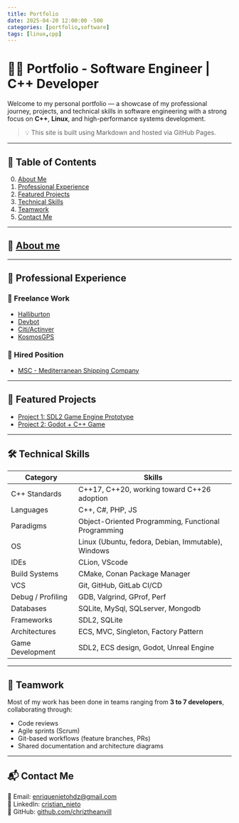 ```yaml
---
title: Portfolio
date: 2025-04-20 12:00:00 -500
categories: [portfolio,software]
tags: [linux,cpp]
---
```


# 👨‍💻 Portfolio - Software Engineer | C++ Developer

Welcome to my personal portfolio — a showcase of my professional journey, projects, and technical skills in software engineering with a strong focus on **C++**, **Linux**, and high-performance systems development.

> 💡 This site is built using Markdown and hosted via GitHub Pages.

---

## 🧾 Table of Contents

0. [About Me](#about_me)
1. [Professional Experience](#-professional-experience)
2. [Featured Projects](#-featured-projects)
3. [Technical Skills](#%EF%B8%8F-technical-skills)
4. [Teamwork](#-teamwork)
5. [Contact Me](#-contact-me)

---

## 💼 [About me](/posts/about_me)

---

## 💼 Professional Experience

### 🔹 Freelance Work

- [Halliburton](/posts/halliburton)
- [Devbot](/posts/devbot)
- [Citi/Actinver](/posts/actinver)
- [KosmosGPS](/posts/kosmos_gps)

### 🔹 Hired Position

- [MSC - Mediterranean Shipping Company](/posts/msc)

---

## 🚀 Featured Projects

- [Project 1: SDL2 Game Engine Prototype](pages/projects/project3.md)
- [Project 2: Godot + C++ Game](pages/projects/project3.md)

---

## 🛠️ Technical Skills

| Category          | Skills                                              |
| ----------------- | --------------------------------------------------- |
| C++ Standards     | C++17, C++20, working toward C++26 adoption         |
| Languages         | C++, C#, PHP, JS                                    |
| Paradigms         | Object-Oriented Programming, Functional Programming |
| OS                | Linux (Ubuntu, fedora, Debian, Immutable), Windows  |
| IDEs              | CLion, VScode                                       |
| Build Systems     | CMake, Conan Package Manager                        |
| VCS               | Git, GitHub, GitLab CI/CD                           |
| Debug / Profiling | GDB, Valgrind, GProf, Perf                          |
| Databases         | SQLite, MySql, SQLserver, Mongodb                   |
| Frameworks        | SDL2, SQLite                                        |
| Architectures     | ECS, MVC, Singleton, Factory Pattern                |
| Game Development  | SDL2, ECS design, Godot, Unreal Engine              |

---

## 👥 Teamwork

Most of my work has been done in teams ranging from **3 to 7 developers**, collaborating through:

- Code reviews
- Agile sprints (Scrum)
- Git-based workflows (feature branches, PRs)
- Shared documentation and architecture diagrams

---

## 📬 Contact Me

📩 Email: enriquenietohdz@gmail.com  
🔗 LinkedIn: [cristian_nieto](https://www.linkedin.com/in/cristian-nieto-363984307)   
📁 GitHub: [github.com/chriztheanvill](https://github.com/chriztheanvill/SDL2_Engine/tree/0.0.8-alt) 